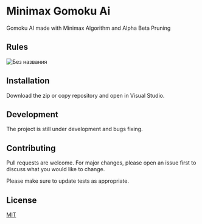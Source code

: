 # Minimax Gomoku Ai

Gomoku AI made with Minimax Algorithm and Alpha Beta Pruning

## Rules
![Без названия](https://user-images.githubusercontent.com/61464081/93434487-0a799f80-f8ea-11ea-83ba-894cde6c64a7.png)

## Installation

Download the zip or copy repository and open in Visual Studio.

## Development
The project is still under development and bugs fixing.

## Contributing
Pull requests are welcome. For major changes, please open an issue first to discuss what you would like to change.

Please make sure to update tests as appropriate.


## License
[MIT](https://choosealicense.com/licenses/mit/)
